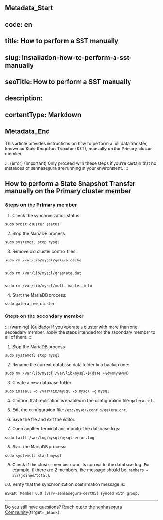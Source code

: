 ## Metadata_Start 
## code: en
## title: How to perform a SST manually 
## slug: installation-how-to-perform-a-sst-manually 
## seoTitle: How to perform a SST manually 
## description:  
## contentType: Markdown 
## Metadata_End
This article provides instructions on how to perform a full data transfer, known as State Snapshot Transfer (SST), manually on the Primary cluster member.


::: (error) (Important)
Only proceed with these steps if you’re certain that no instances of senhasegura are running in your environment.
:::


## How to perform a State Snapshot Transfer manually on the Primary cluster member

### Steps on the Primary member

1. Check the synchronization status:
```Shell
sudo orbit cluster status
```
2. Stop the MariaDB process:
```Shell
sudo systemctl stop mysql
```
3. Remove old cluster control files:
```Shell
sudo rm /var/lib/mysql/galera.cache


sudo rm /var/lib/mysql/grastate.dat


sudo rm /var/lib/mysql/multi-master.info
```
4. Start the MariaDB process:
```Shell
sudo galera_new_cluster
```
### Steps on the secondary member

::: (warning) (Cuidado)
If you operate a cluster with more than one secondary member, apply the steps intended for the secondary member to all of them.
:::

1. Stop the MariaDB process:
```Shell
sudo systemctl stop mysql
```
2. Rename the current database data folder to a backup one:
```Shell
sudo mv /var/lib/mysql /var/lib/mysql-$(date +%d%m%y%H%M)
```
3. Create a new database folder:
```Shell
sudo install -d /var/lib/mysql -o mysql -g mysql
```
4. Confirm that replication is enabled in the configuration file: `galera.cnf`.

5. Edit the configuration file: `/etc/mysql/conf.d/galera.cnf`.
6. Save the file and exit the editor.
7. Open another terminal and monitor the database logs:
```Shell
sudo tailf /var/log/mysql/mysql-error.log
```
8. Start the MariaDB process:
```Shell
sudo systemctl start mysql
```
9. Check if the cluster member count is correct in the database log. For example, if there are 2 members, the message should be: `members = 2/2(joined/total)`.

10. Verify that the synchronization confirmation message is:
```Shell
WSREP: Member 0.0 (vsrv-senhasegura-cert05) synced with group.
```

* * *

Do you still have questions? Reach out to the [senhasegura Community](https://community.senhasegura.io/){target=`_blank`}.